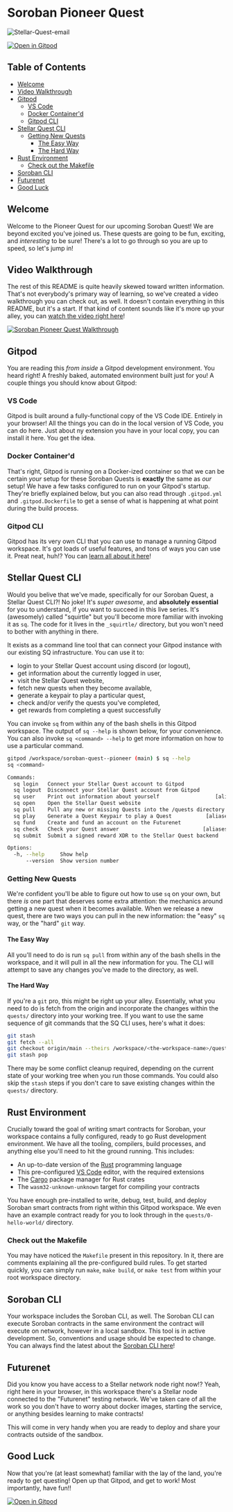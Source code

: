 # Soroban Pioneer Quest <!-- omit in toc -->

![Stellar-Quest-email](https://user-images.githubusercontent.com/4383610/200077219-de8e1f20-9878-4705-bec6-ced9a3904694.jpg)

[![Open in Gitpod](https://gitpod.io/button/open-in-gitpod.svg)](https://gitpod.io/#ENV=prod/https://github.com/tyvdh/soroban-quest--pioneer)

## Table of Contents <!-- omit in toc -->

- [Welcome](#welcome)
- [Video Walkthrough](#video-walkthrough)
- [Gitpod](#gitpod)
  - [VS Code](#vs-code)
  - [Docker Container'd](#docker-containerd)
  - [Gitpod CLI](#gitpod-cli)
- [Stellar Quest CLI](#stellar-quest-cli)
  - [Getting New Quests](#getting-new-quests)
    - [The Easy Way](#the-easy-way)
    - [The Hard Way](#the-hard-way)
- [Rust Environment](#rust-environment)
  - [Check out the Makefile](#check-out-the-makefile)
- [Soroban CLI](#soroban-cli)
- [Futurenet](#futurenet)
- [Good Luck](#good-luck)

## Welcome

Welcome to the Pioneer Quest for our upcoming Soroban Quest! We are beyond
excited you've joined us. These quests are going to be fun, exciting, and
*interesting* to be sure! There's a lot to go through so you are up to speed,
so let's jump in!

## Video Walkthrough

The rest of this README is quite heavily skewed toward written information.
That's not everybody's primary way of learning, so we've created a video
walkthrough you can check out, as well. It doesn't contain everything in this
README, but it's a start. If that kind of content sounds like it's more up your
alley, you can [watch the video right here][video]!

[![Soroban Pioneer Quest Walkthrough][thumbnail]][video]

## Gitpod

You are reading this *from inside* a Gitpod development environment. You heard
right! A freshly baked, automated environment built just for you! A couple
things you should know about Gitpod:

### VS Code

Gitpod is built around a fully-functional copy of the VS Code IDE. Entirely in
your browser! All the things you can do in the local version of VS Code, you can
do here. Just about ny extension you have in your local copy, you can install it
here. You get the idea.

### Docker Container'd

That's right, Gitpod is running on a Docker-ized container so that we can be
certain *your* setup for these Soroban Quests is **exactly** the same as *our*
setup! We have a few tasks configured to run on your Gitpod's startup. They're
briefly explained below, but you can also read through `.gitpod.yml` and
`.gitpod.Dockerfile` to get a sense of what is happening at what point during
the build process.

### Gitpod CLI

Gitpod has its very own CLI that you can use to manage a running Gitpod
workspace. It's got loads of useful features, and tons of ways you can use it.
Preat neat, huh!? You can [learn all about it here][gp-cli]!

## Stellar Quest CLI

Would you belive that we've made, specifically for our Soroban Quest, a Stellar
Quest CLI?! No joke! It's *super awesome*, and **absolutely essential** for you
to understand, if you want to succeed in this live series. It's (awesomely)
called "squirtle" but you'll become more familiar with invoking it as `sq`. The
code for it lives in the `_squirtle/` directory, but you won't need to bother
with anything in there.

It exists as a command line tool that can connect your Gitpod instance with our
existing SQ infrastructure. You can use it to:

- login to your Stellar Quest account using discord (or logout),
- get information about the currently logged in user,
- visit the Stellar Quest website,
- fetch new quests when they become available,
- generate a keypair to play a particular quest,
- check and/or verify the quests you've completed,
- get rewards from completing a quest successfully

You can invoke `sq` from within any of the bash shells in this Gitpod workspace.
The output of `sq --help` is shown below, for your convenience. You can also
invoke `sq <command> --help` to get more information on how to use a particular
command.

```bash
gitpod /workspace/soroban-quest--pioneer (main) $ sq --help
sq <command>

Commands:
  sq login   Connect your Stellar Quest account to Gitpod
  sq logout  Disconnect your Stellar Quest account from Gitpod
  sq user    Print out information about yourself                  [aliases: me]
  sq open    Open the Stellar Quest website
  sq pull    Pull any new or missing Quests into the /quests directory
  sq play    Generate a Quest Keypair to play a Quest           [aliases: quest]
  sq fund    Create and fund an account on the Futurenet
  sq check   Check your Quest answer                           [aliases: verify]
  sq submit  Submit a signed reward XDR to the Stellar Quest backend

Options:
  -h, --help     Show help                                             [boolean]
      --version  Show version number                                   [boolean]
```

### Getting New Quests

We're confident you'll be able to figure out how to use `sq` on your own, but
there *is* one part that deserves some extra attention: the mechanics around
getting a new quest when it becomes available. When we release a new quest,
there are two ways you can pull in the new information: the "easy" `sq` way, or
the "hard" `git` way.

#### The Easy Way

All you'll need to do is run `sq pull` from within any of the bash shells in the
workspace, and it will pull in all the new information for you. The CLI will
attempt to save any changes you've made to the directory, as well.

#### The Hard Way

If you're a `git` pro, this might be right up your alley. Essentially, what you
need to do is fetch from the origin and incorporate the changes within the
`quests/` directory into your working tree. If you want to use the same sequence
of git commands that the SQ CLI uses, here's what it does:

```bash
git stash
git fetch --all
git checkout origin/main --theirs /workspace/<the-workspace-name>/quests/
git stash pop
```

There may be some conflict cleanup required, depending on the current state of
your working tree when you run those commands. You could also skip the `stash`
steps if you don't care to save existing changes within the `quests/` directory.

## Rust Environment

Crucially toward the goal of writing smart contracts for Soroban, your workspace
contains a fully configured, ready to go Rust development environment. We have
all the tooling, compilers, build processes, and anything else you'll need to
hit the ground running. This includes:

- An up-to-date version of the [Rust][rust] programming language
- This pre-configured [VS Code][vscode] editor, with the required extensions
- The [Cargo][cargo] package manager for Rust crates
- The `wasm32-unknown-unknown` target for compiling your contracts

You have enough pre-installed to write, debug, test, build, and deploy Soroban
smart contracts from right within this Gitpod workspace. We even have an example
contract ready for you to look through in the `quests/0-hello-world/` directory.

### Check out the Makefile

You may have noticed the `Makefile` present in this repository. In it, there are
comments explaining all the pre-configured build rules. To get started quickly,
you can simply run `make`, `make build`, or `make test` from within your root
workspace directory.

## Soroban CLI

Your workspace includes the Soroban CLI, as well. The Soroban CLI can execute
Soroban contracts in the same environment the contract will execute on network,
however in a local sandbox. This tool is in active development. So, conventions
and usage should be expected to change. You can always find the latest about
the [Soroban CLI here][soroban-cli]!

## Futurenet

Did you know you have access to a Stellar network node right now!? Yeah, right
here in your browser, in this workspace there's a Stellar node connected to the
"Futurenet" testing network. We've taken care of all the work so you don't have
to worry about docker images, starting the service, or anything besides learning
to make contracts!

This will come in very handy when you are ready to deploy and share your
contracts outside of the sandbox.

## Good Luck

Now that you're (at least somewhat) familiar with the lay of the land, you're
ready to get questing! Open up that Gitpod, and get to work! Most importantly,
have fun!!

[![Open in Gitpod](https://gitpod.io/button/open-in-gitpod.svg)](https://gitpod.io/#ENV=prod/https://github.com/tyvdh/soroban-quest--pioneer)

[gp-cli]: https://www.gitpod.io/docs/references/gitpod-cli
[rust]: https://www.rust-lang.org/
[cargo]: https://doc.rust-lang.org/cargo/
[vscode]: https://code.visualstudio.com/
[soroban-cli]: https://github.com/stellar/soroban-cli
[video]: https://youtu.be/6_tgpth6U5Y
[thumbnail]: https://user-images.githubusercontent.com/2024293/201189898-dd9ae16e-698c-4b2d-b442-fec7d7222f3f.jpg
